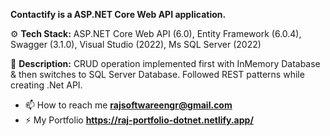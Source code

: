 **Contactify is a ASP.NET Core Web API application.**

⚙️ **Tech Stack:**
ASP.NET Core Web API (6.0),
Entity Framework (6.0.4),
Swagger (3.1.0),
Visual Studio (2022),
Ms SQL Server (2022)

📝 **Description:** CRUD operation implemented first with InMemory Database & then switches to SQL Server Database. Followed REST patterns while creating .Net API.

- 📫 How to reach me **rajsoftwareengr@gmail.com**
- ⚡ My Portfolio **https://raj-portfolio-dotnet.netlify.app/**
